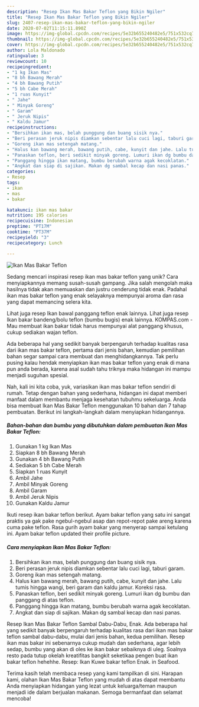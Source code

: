 ```yaml
---
description: "Resep Ikan Mas Bakar Teflon yang Bikin Ngiler"
title: "Resep Ikan Mas Bakar Teflon yang Bikin Ngiler"
slug: 2407-resep-ikan-mas-bakar-teflon-yang-bikin-ngiler
date: 2020-07-02T11:15:11.890Z
image: https://img-global.cpcdn.com/recipes/5e32b655240482e5/751x532cq70/ikan-mas-bakar-teflon-foto-resep-utama.jpg
thumbnail: https://img-global.cpcdn.com/recipes/5e32b655240482e5/751x532cq70/ikan-mas-bakar-teflon-foto-resep-utama.jpg
cover: https://img-global.cpcdn.com/recipes/5e32b655240482e5/751x532cq70/ikan-mas-bakar-teflon-foto-resep-utama.jpg
author: Lola Maldonado
ratingvalue: 3
reviewcount: 10
recipeingredient:
- "1 kg Ikan Mas"
- "8 bh Bawang Merah"
- "4 bh Bawang Putih"
- "5 bh Cabe Merah"
- "1 ruas Kunyit"
- " Jahe"
- " Minyak Goreng"
- " Garam"
- " Jeruk Nipis"
- " Kaldu Jamur"
recipeinstructions:
- "Bersihkan ikan mas, belah punggung dan buang sisik nya."
- "Beri perasan jeruk nipis diamkan sebentar lalu cuci lagi, taburi garam."
- "Goreng ikan mas setengah matang."
- "Halus kan bawang merah, bawang putih, cabe, kunyit dan jahe. Lalu tumis hingga wangi, beri garam dan kaldu jamur. Koreksi rasa."
- "Panaskan teflon, beri sedikit minyak goreng. Lumuri ikan dg bumbu dan panggang di atas teflon."
- "Panggang hingga ikan matang, bumbu berubah warna agak kecoklatan."
- "Angkat dan siap di sajikan. Makan dg sambal kecap dan nasi panas."
categories:
- Resep
tags:
- ikan
- mas
- bakar

katakunci: ikan mas bakar 
nutrition: 195 calories
recipecuisine: Indonesian
preptime: "PT17M"
cooktime: "PT37M"
recipeyield: "3"
recipecategory: Lunch

---
```



![Ikan Mas Bakar Teflon](https://img-global.cpcdn.com/recipes/5e32b655240482e5/751x532cq70/ikan-mas-bakar-teflon-foto-resep-utama.jpg)

Sedang mencari inspirasi resep ikan mas bakar teflon yang unik? Cara menyiapkannya memang susah-susah gampang. Jika salah mengolah maka hasilnya tidak akan memuaskan dan justru cenderung tidak enak. Padahal ikan mas bakar teflon yang enak selayaknya mempunyai aroma dan rasa yang dapat memancing selera kita.

Lihat juga resep Ikan bawal panggang teflon enak lainnya. Lihat juga resep Ikan bakar bandeng/bolu teflon (bumbu bugis) enak lainnya. KOMPAS.com - Mau membuat ikan bakar tidak harus mempunyai alat panggang khusus, cukup sediakan wajan teflon.

Ada beberapa hal yang sedikit banyak berpengaruh terhadap kualitas rasa dari ikan mas bakar teflon, pertama dari jenis bahan, kemudian pemilihan bahan segar sampai cara membuat dan menghidangkannya. Tak perlu pusing kalau hendak menyiapkan ikan mas bakar teflon yang enak di mana pun anda berada, karena asal sudah tahu triknya maka hidangan ini mampu menjadi suguhan spesial.


Nah, kali ini kita coba, yuk, variasikan ikan mas bakar teflon sendiri di rumah. Tetap dengan bahan yang sederhana, hidangan ini dapat memberi manfaat dalam membantu menjaga kesehatan tubuhmu sekeluarga. Anda bisa membuat Ikan Mas Bakar Teflon menggunakan 10 bahan dan 7 tahap pembuatan. Berikut ini langkah-langkah dalam menyiapkan hidangannya.

<!--inarticleads1-->

##### Bahan-bahan dan bumbu yang dibutuhkan dalam pembuatan Ikan Mas Bakar Teflon:

1. Gunakan 1 kg Ikan Mas
1. Siapkan 8 bh Bawang Merah
1. Gunakan 4 bh Bawang Putih
1. Sediakan 5 bh Cabe Merah
1. Siapkan 1 ruas Kunyit
1. Ambil  Jahe
1. Ambil  Minyak Goreng
1. Ambil  Garam
1. Ambil  Jeruk Nipis
1. Gunakan  Kaldu Jamur


Ikuti resep ikan bakar teflon berikut. Ayam bakar teflon yang satu ini sangat praktis ya gak pake ngebul-ngebul asap dan repot-repot pake areng karena cuma pake teflon. Rasa gurih ayam bakar yang menyerap sampai ketulang ini. Ayam bakar teflon updated their profile picture. 

<!--inarticleads2-->

##### Cara menyiapkan Ikan Mas Bakar Teflon:

1. Bersihkan ikan mas, belah punggung dan buang sisik nya.
1. Beri perasan jeruk nipis diamkan sebentar lalu cuci lagi, taburi garam.
1. Goreng ikan mas setengah matang.
1. Halus kan bawang merah, bawang putih, cabe, kunyit dan jahe. Lalu tumis hingga wangi, beri garam dan kaldu jamur. Koreksi rasa.
1. Panaskan teflon, beri sedikit minyak goreng. Lumuri ikan dg bumbu dan panggang di atas teflon.
1. Panggang hingga ikan matang, bumbu berubah warna agak kecoklatan.
1. Angkat dan siap di sajikan. Makan dg sambal kecap dan nasi panas.


Resep Ikan Mas Bakar Teflon Sambal Dabu-Dabu, Enak. Ada beberapa hal yang sedikit banyak berpengaruh terhadap kualitas rasa dari ikan mas bakar teflon sambal dabu-dabu, mulai dari jenis bahan, kedua pemilihan. Resep ikan mas bakar ini sebenarnya cukup mudah dan sederhana, agar lebih sedap, bumbu yang akan di oles ke ikan bakar sebaiknya di uleg. Soalnya resto pada tutup okelah kreatifitas bangkit seketikaa pengen buat ikan bakar teflon hehehhe. Resep: Ikan Kuwe bakar teflon Enak. in Seafood. 

Terima kasih telah membaca resep yang kami tampilkan di sini. Harapan kami, olahan Ikan Mas Bakar Teflon yang mudah di atas dapat membantu Anda menyiapkan hidangan yang lezat untuk keluarga/teman maupun menjadi ide dalam berjualan makanan. Semoga bermanfaat dan selamat mencoba!
